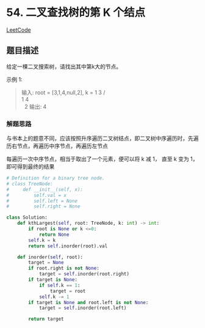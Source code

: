 # 54. 二叉查找树的第 K 个结点

[LeetCode](https://leetcode-cn.com/problems/er-cha-sou-suo-shu-de-di-kda-jie-dian-lcof/)

## 题目描述

给定一棵二叉搜索树，请找出其中第k大的节点。

示例 1:

>输入: root = [3,1,4,null,2], k = 1
   3
  / \
 1   4
  \
   2
输出: 4


### 解题思路

与书本上的题意不同，应该按照升序遍历二叉树结点，即二叉树中序遍历时，先遍历右节点，再遍历中序节点，再遍历左节点

每遍历一次中序节点，相当于取出了一个元素，便可以将 k 减 1， 直至 k 变为 1， 即可得到最终的结果

```python
# Definition for a binary tree node.
# class TreeNode:
#     def __init__(self, x):
#         self.val = x
#         self.left = None
#         self.right = None

class Solution:
    def kthLargest(self, root: TreeNode, k: int) -> int:
        if root is None or k <=0:
            return None
        self.k = k
        return self.inorder(root).val

    def inorder(self, root):
        target = None
        if root.right is not None:
            target = self.inorder(root.right)
        if target is None:
            if self.k == 1:
                target = root
            self.k -= 1
        if target is None and root.left is not None:
            target = self.inorder(root.left)

        return target
```
